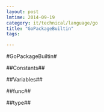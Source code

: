 ```yaml
---
layout: post
lmtime: 2014-09-19
category: it/technical/language/go
title: "GoPackageBuiltin"
tags: 

---
```

#GoPackageBuiltin#



##Constants##



##Variables##



##func##



##type##
